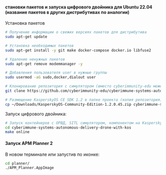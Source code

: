 #### становки пакетов и запуска цифрового двойника для Ubuntu 22.04 (название пакетов в других дистрибутивах по аналогии)

Установка пакетов

```bash
# Получение информации о свежих версиях пакетов для дистрибутива
sudo apt-get update

# Установка необходимых пакетов
sudo apt-get install -y git make docker-compose docker.io libfuse2

# Удаление ненужных пакетов
sudo apt-get remove modemmanager -y

# Добавления пользователя user в нужные группы
sudo usermod -aG sudo,docker,dialout user

# Клонирование репозитория с симулятором (вместо cyberimmunity-edu может быть ваш fork)
git clone https://github.com/cyberimmunity-edu/cyberimmune-systems-autonomous-delivery-drone-with-kos.git

# Размещение KasperskyOS CE SDK 1.2 в папке проекта (копия репозитория)
cp ~/Downloads/KasperskyOS-Community-Edition-1.2.0.45.zip cyberimmune-systems-autonomous-delivery-drone-with-kos/
```

Запуск цифрового двойника:

```bash
# Запуск контейнеров с ОРВД, SITL симулятором, компонентом на KasperskyOS, планировщиком MAVProxy 
cd cyberimmune-systems-autonomous-delivery-drone-with-kos
make online
```

#### Запуск APM Planner 2

В новом терминале или запустив по иконке:

```bash
cd planner/
./APM_Planner.AppImage 
